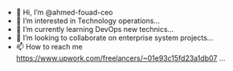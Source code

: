 - 👋 Hi, I’m @ahmed-fouad-ceo
- 👀 I’m interested in Technology operations...
- 🌱 I’m currently learning DevOps new technics...
- 💞️ I’m looking to collaborate on enterprise system projects...
- 📫 How to reach me https://www.upwork.com/freelancers/~01e93c15fd23a1db07 ...

<!---
ahmed-fouad-ceo/ahmed-fouad-ceo is a ✨ special ✨ repository because its `README.md` (this file) appears on your GitHub profile.
You can click the Preview link to take a look at your changes.
--->
